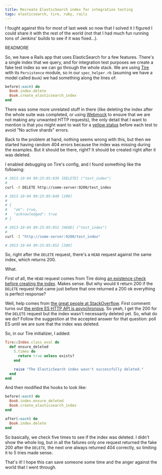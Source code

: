 ```yaml
---
title: Recreate ElasticSearch index for integration testing
tags: elasticsearch, tire, ruby, rails
---
```


I fought against this for most of last week so now that I solved it I figured I could share it with the rest of the world (not that I had much fun running tons of Jenkins' builds to see if it was fixed...).

READMORE

So, we have a Rails app that uses ElasticSearch for a few features. There's a single index that we query, and for integration test purposes we create a fake test index so we can go through the whole stack. We are using [Tire](https://github.com/karmi/retire) with its `Persistence` module, so in our `spec_helper.rb` (asuming we have a model called `Book`) we had something along the lines of:

```ruby
before(:each) do
  Book.index.delete
  Book.create_elasticsearch_index
end
```

There was some more unrelated stuff in there (like deleting the index after the whole suite was completed, or using [Webmock](https://github.com/bblimke/webmock) to ensure that we are not making any unwanted HTTP requests), the only detail that I want to mention is that you might want to wait for a [yellow status](https://github.com/karmi/retire/issues/537#issuecomment-11124205) before each test to avoid "No active shards" errors.

Back to the problem at hand, nothing seems wrong with this, but then we started having random 404 errors because the index was missing during the examples. But it should be there, right? It should be created right after it was deleted.

I enabled debugging on Tire's config, and I found something like the following:

```sh
# 2013-10-04 09:25:05:839 [DELETE] ("test_index")
#
curl -X DELETE http://some-server:9200/test_index

# 2013-10-04 09:25:05:840 [200]
#
# {
#   "ok": true,
#   "acknowledged": true
# }

# 2013-10-04 09:25:05:852 [HEAD] ("test_index")
#
curl -I "http://some-server:9200/test_index"

# 2013-10-04 09:25:05:852 [200]
```

So, right after the `DELETE` request, there's a `HEAD` request against the same index, which returns 200.

What.

First of all, the `HEAD` request comes from Tire doing [an existence check before creating the index](http://rubydoc.info/github/karmi/tire/master/Tire/Model/Indexing/ClassMethods#create_elasticsearch_index-instance_method). Makes sense. But why would it return 200 if the `DELETE` request that came just before that one returned a 200 ok everything is perfect response?

Well, help comes from [the great people at StackOverflow](http://stackoverflow.com/questions/19182682/elasticsearch-async-delete-200-just-after-deleting-index-in-rails-app/19224515). First comment: turns out [the entire ES HTTP API is asynchronous](http://www.elasticsearch.org/guide/en/elasticsearch/reference/current/modules-http.html). So yeah, I get the 200 for the `DELETE` request but the index wasn't necessarily deleted yet. So, what do we do? Follow the suggestion at the accepted answer for that question: poll ES until we are sure that the index was deleted.

So, in our Tire initializer, I added:

```ruby
Tire::Index.class_eval do
  def ensure_deleted
    5.times do
      return true unless exists?
    end

    raise "The ElasticSearch index wasn't successfully deleted."
  end
end
```

And then modified the hooks to look like:

```ruby
before(:each) do
  Book.index.ensure_deleted
  Book.create_elasticsearch_index
end

after(:each) do
  Book.index.delete
end
```

So basically, we check five times to see if the index was deleted. I didn't show the whole log, but in all the failures only one request returned the fake 200 after the `DELETE`, the next one always returned 404 correctly, so limiting it to 5 tries made sense.

That's it! I hope this can save someone some time and the anger against the world that I went through.
